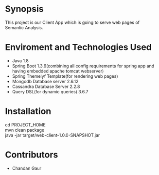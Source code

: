 # Synopsis
This project is our Client App which is going to serve web pages of Semantic Analysis.
# Enviroment and Technologies Used
- Java 1.8 
- Spring Boot 1.3.6(combining all config requirements for spring app and having embedded apache tomcat webserver) 
- Spring Themelyf Template(for rendering web pages) 
- Mongodb Database server 2.6.12
- Cassandra Database Server 2.2.8 
- Query DSL(for dynamic queries) 3.6.7 

# Installation
cd PROJECT_HOME   
mvn clean package   
java -jar target/web-client-1.0.0-SNAPSHOT.jar  

# Contributors
- Chandan Gaur
